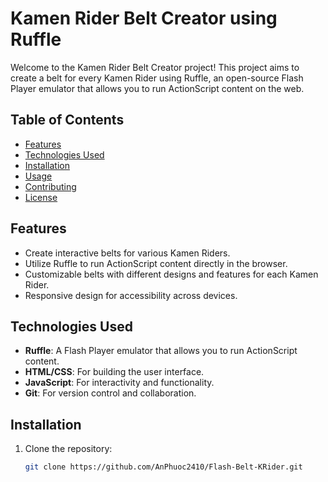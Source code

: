# Kamen Rider Belt Creator using Ruffle

Welcome to the Kamen Rider Belt Creator project! This project aims to create a belt for every Kamen Rider using Ruffle, an open-source Flash Player emulator that allows you to run ActionScript content on the web.

## Table of Contents

- [Features](#features)
- [Technologies Used](#technologies-used)
- [Installation](#installation)
- [Usage](#usage)
- [Contributing](#contributing)
- [License](#license)

## Features

- Create interactive belts for various Kamen Riders.
- Utilize Ruffle to run ActionScript content directly in the browser.
- Customizable belts with different designs and features for each Kamen Rider.
- Responsive design for accessibility across devices.

## Technologies Used

- **Ruffle**: A Flash Player emulator that allows you to run ActionScript content.
- **HTML/CSS**: For building the user interface.
- **JavaScript**: For interactivity and functionality.
- **Git**: For version control and collaboration.

## Installation

1. Clone the repository:
   ```bash
   git clone https://github.com/AnPhuoc2410/Flash-Belt-KRider.git
